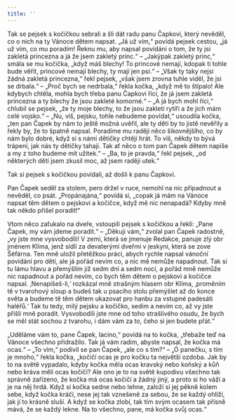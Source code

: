 ```yaml
---
title: ''
---
```


Tak se pejsek s kočičkou sebrali a šli dát radu panu Čapkovi, který nevěděl, co o nich na ty Vánoce dětem napsat. „Já už vím,“ povídá pejsek cestou, „já už vím, co mu poradím! Řeknu mu, aby napsal povídání o tom, že ty jsi zakletá princezna a já že jsem zakletý princ.“ – „Jakýpak zakletý princ,“ smála se mu kočička, „když máš blechy! To princové nemají, kdopak ti tohle bude věřit, princové nemají blechy, ty mají jen psi.“ – „Však ty taky nejsi žádná zakletá princezna,“ řekl pejsek, „však jsem zrovna tuhle viděl, že jsi se drbala.“ – „Proč bych se nedrbala,“ řekla kočka, „když mě to štípalo! Ale kdybych chtěla, mohla bych třeba panu Čapkovi říci, že já jsem zakletá princezna a ty blechy že jsou zakleté komorné.“ – „A já bych mohl říci,“ chlubil se pejsek, „že ty moje blechy, to že jsou zakletí rytíři a že jich mám celé vojsko.“ – „Nu, víš, pejsku, tohle nebudeme povídat,“ usoudila kočka, „ten pan Čapek by nám to ještě možná uvěřil, ale ty děti by to jistě nevěřily a řekly by, že to špatně napsal. Poradíme mu raději něco šikovnějšího, co by nám bylo dobré, když si s námi dětičky chtějí hrát. To víš, někdy to bývá trápení, jak nás ty dětičky tahají. Tak ať něco o tom pan Čapek dětem napíše a my z toho budeme mít užitek.“ – „Ba, to je pravda,“ řekl pejsek, „od některých dětí jsem zkusil moc, až jsem raději utek.“

Tak si pejsek s kočičkou povídali, až došli k panu Čapkovi.

Pan Čapek seděl za stolem, pero držel v ruce, nemohl na nic připadnout a nevěděl, co psát. „Propánajána,“ povídá si, „copak já mám na Vánoce napsat těm dětem o pejskovi a kočičce, když mě nic nenapadá? Kdyby mně tak někdo přišel poradit!“

Vtom něco zaťukalo na dveře, vstoupili pejsek s kočičkou a řekli: „Pane Čapek, my vám jdeme poradit.“ – „Děkuji vám,“ zvolal pan Čapek radostně, „vy jste mne vysvobodili! V zemi, která se jmenuje Redakce, panuje zlý obr jménem Klíma, jenž sídlí za devaterými dveřmi v jeskyni, která se zove Šéfárna. Ten mně uložil přetěžkou práci, abych rychle napsal vánoční povídání pro děti, ale já pořád nevím co, a nic mě nemůže napadnout. Tak si tu lámu hlavu a přemýšlím již sedm dní a sedm nocí, a pořád mně nemůže nic napadnout a pořád nevím, co bych těm dětem o pejskovi a kočičce napsal. ‚Nenapíšeš-li,‘ rozkázal mně strašným hlasem obr Klíma, ‚proměním tě v tvarohový sloup a budeš tak u psacího stolu přemýšlet až do konce světa a budeme tě těm dětem ukazovat pro hanbu za vstupné padesáti haléřů.‘ Tak tu tedy, milý pejsku a kočičko, sedím a nevím co, až vy jste přišli mně poradit. Vysvobodili jste mne od toho strašlivého osudu, že bych se měl stát sochou z tvarohu, i dám vám za to, čeho si jen budete přát.“

„Uděláme vám to, pane Čapek, lacino,“ povídá na to kočka, „třebaže teď na Vánoce všechno přidražilo. Tak já vám radím, abyste napsal, že kočka má ocas.“ – „To vím,“ podivil se pan Čapek, „ale co s tím?“ – „Ó panečku, s tím je mnoho,“ řekla kočka, „kočičí ocas je pro kočku ta největší ozdoba. Jak by to na světě vypadalo, kdyby kočka měla ocas kravský nebo koňský a kůň nebo kráva měli ocas kočičí? Ale ono je to na světě kupodivu všechno tak správně zařízeno, že kočka má ocas kočičí a žádný jiný, a proto si ho váží a je na něj hrdá. Když si kočka sedne nebo lehne, založí si jej pěkně kolem sebe, když kočka kráčí, nese jej tak vznešeně za sebou, že se každý ohlíží, jak jí to krásně sluší. A když se kočka zlobí, tak tím svým ocasem tak přísně mává, že se každý lekne. Na to všechno, pane, má kočka svůj ocas.“
